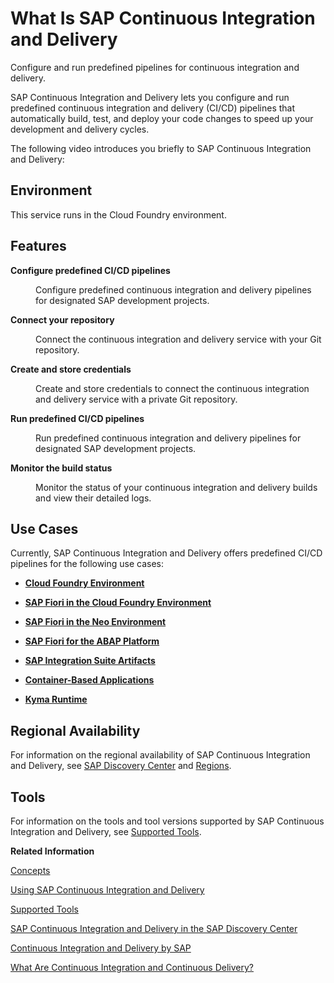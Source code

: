 <!-- loio618ca03fdca24e56924cc87cfbb7673a -->

# What Is SAP Continuous Integration and Delivery

Configure and run predefined pipelines for continuous integration and delivery. 

SAP Continuous Integration and Delivery lets you configure and run predefined continuous integration and delivery \(CI/CD\) pipelines that automatically build, test, and deploy your code changes to speed up your development and delivery cycles.

The following video introduces you briefly to SAP Continuous Integration and Delivery:







## Environment

This service runs in the Cloud Foundry environment.



## Features


<dl>
<dt><b>

Configure predefined CI/CD pipelines

</b></dt>
<dd>

Configure predefined continuous integration and delivery pipelines for designated SAP development projects.



</dd><dt><b>

Connect your repository

</b></dt>
<dd>

Connect the continuous integration and delivery service with your Git repository.



</dd><dt><b>

Create and store credentials

</b></dt>
<dd>

Create and store credentials to connect the continuous integration and delivery service with a private Git repository.



</dd><dt><b>

Run predefined CI/CD pipelines 

</b></dt>
<dd>

Run predefined continuous integration and delivery pipelines for designated SAP development projects.



</dd><dt><b>

Monitor the build status 

</b></dt>
<dd>

Monitor the status of your continuous integration and delivery builds and view their detailed logs.



</dd>
</dl>



<a name="loio618ca03fdca24e56924cc87cfbb7673a__section_vxl_nk3_xkb"/>

## Use Cases

Currently, SAP Continuous Integration and Delivery offers predefined CI/CD pipelines for the following use cases:

-   [**Cloud Foundry Environment**](configure-a-cloud-foundry-environment-job-6bd27c0.md#loio6bd27c07ee3b428f9ad5a2e89084f3a3)

-   [**SAP Fiori in the Cloud Foundry Environment**](configure-an-sap-fiori-in-the-cloud-foundry-environment-job-201ef60.md#loio201ef608e14c4ca483b2184b42e17e7f)

-   [**SAP Fiori in the Neo Environment**](configure-an-sap-fiori-in-the-neo-environment-job-619a864.md#loio619a864813584bd1a433cafac1fb0c1e)

-   [**SAP Fiori for the ABAP Platform**](configure-an-sap-fiori-for-the-abap-platform-job-4c26bfb.md#loio4c26bfbeb6444805a933ca48a470b217)

-   [**SAP Integration Suite Artifacts**](configure-an-sap-integration-suite-artifacts-job-3d5573f.md)

-   [**Container-Based Applications**](configure-a-container-based-applications-job-87cf47a.md)

-   [**Kyma Runtime**](configure-a-kyma-runtime-job-0700ecb.md)




<a name="loio618ca03fdca24e56924cc87cfbb7673a__section_vjj_yzj_qnb"/>

## Regional Availability

For information on the regional availability of SAP Continuous Integration and Delivery, see [SAP Discovery Center](https://help.sap.com/docs/link-disclaimer?site=https%3A%2F%2Fdiscovery-center.cloud.sap%2FserviceCatalog%2Fcontinuous-integration--delivery%3Fregion%3Dall%26tab%3Dservice_plan) and [Regions](https://help.sap.com/viewer/65de2977205c403bbc107264b8eccf4b/Cloud/en-US/350356d1dc314d3199dca15bd2ab9b0e.html).



<a name="loio618ca03fdca24e56924cc87cfbb7673a__section_pjl_tpc_1bc"/>

## Tools

For information on the tools and tool versions supported by SAP Continuous Integration and Delivery, see [Supported Tools](supported-tools-5949283.md).

**Related Information**  


[Concepts](concepts-707017c.md "Get to know the basic terminology that is used in SAP Continuous Integration and Delivery.")

[Using SAP Continuous Integration and Delivery](using-sap-continuous-integration-and-delivery-2f1072d.md "Use SAP Continuous Integration and Delivery in your development process.")

[Supported Tools](supported-tools-5949283.md "Learn more about the build tools and build tool versions supported by SAP Continuous Integration and Delivery pipelines.")

[SAP Continuous Integration and Delivery in the SAP Discovery Center](https://discovery-center.cloud.sap/protected/index.html#/serviceCatalog/continuous-integration--delivery?region=all "Learn more about the service in the SAP Discovery Center.")

[Continuous Integration and Delivery by SAP](https://help.sap.com/viewer/product/CICD_OVERVIEW/Cloud/en-US?task=discover_task "Get an overview of CI/CD, discover SAP solutions that help you apply it, and find links to further information.")

[What Are Continuous Integration and Continuous Delivery?](https://help.sap.com/viewer/ee5a61247061455ab232c19179fe4c3b/Cloud/en-US/5ba483a2c97b4ad5ab0148f4a6c5a9ee.html "Get an overview of the continuous integration and delivery concepts.")

